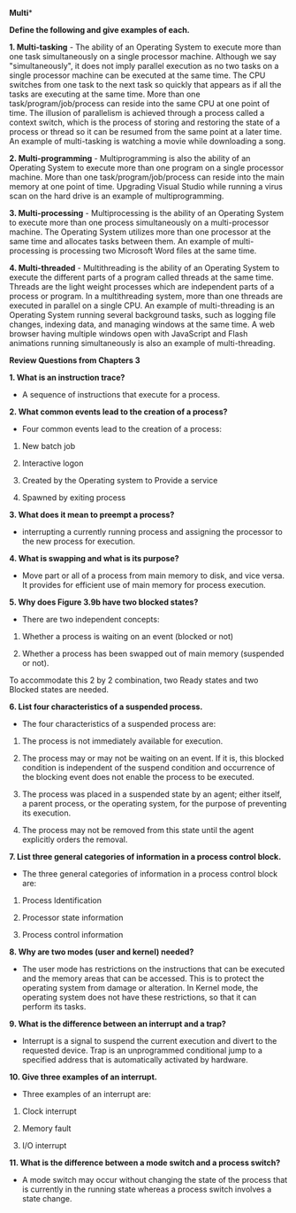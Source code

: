 **Multi***

**Define the following and give examples of each.**

**1. Multi-tasking** - The ability of an Operating System to execute more than one task simultaneously on a single processor machine. Although we say &quot;simultaneously&quot;, it does not imply parallel execution as no two tasks on a single processor machine can be executed at the same time. The CPU switches from one task to the next task so quickly that appears as if all the tasks are executing at the same time. More than one task/program/job/process can reside into the same CPU at one point of time. The illusion of parallelism is achieved through a process called a context switch, which is the process of storing and restoring the state of a process or thread so it can be resumed from the same point at a later time. An example of multi-tasking is watching a movie while downloading a song.

**2. Multi-programming** - Multiprogramming is also the ability of an Operating System to execute more than one program on a single processor machine. More than one task/program/job/process can reside into the main memory at one point of time. Upgrading Visual Studio while running a virus scan on the hard drive is an example of multiprogramming.

**3. Multi-processing** - Multiprocessing is the ability of an Operating System to execute more than one process simultaneously on a multi-processor machine.  The Operating System utilizes more than one processor at the same time and allocates tasks between them. An example of multi-processing is processing two Microsoft Word files at the same time.

**4. Multi-threaded** - Multithreading is the ability of an Operating System to execute the different parts of a program called threads at the same time. Threads are the light weight processes which are independent parts of a process or program. In a multithreading system, more than one threads are executed in parallel on a single CPU. An example of multi-threading is an Operating System running several background tasks, such as logging file changes, indexing data, and managing windows at the same time. A web browser having multiple windows open with JavaScript and Flash animations running simultaneously is also an example of multi-threading.

**Review Questions from Chapters 3**

**1. What is an instruction trace?**

- A sequence of instructions that execute for a process.

**2. What common events lead to the creation of a process?**

- Four common events lead to the creation of a process:

1. New batch job

2. Interactive logon

3. Created by the Operating system to Provide a service

4. Spawned by exiting process

**3. What does it mean to preempt a process?**

- interrupting a currently running process and assigning the processor to the new process for execution.

**4. What is swapping and what is its purpose?**

- Move part or all of a process from main memory to disk, and vice versa. It provides for efficient use of main memory for process execution.

**5. Why does Figure 3.9b have two blocked states?**

- There are two independent concepts:

1. Whether a process is waiting on an event (blocked or not)

2. Whether a process has been swapped out of main memory (suspended or not).

To accommodate this 2 by 2 combination, two Ready states and two Blocked states are needed.

**6. List four characteristics of a suspended process.**

- The four characteristics of a suspended process are:

1. The process is not immediately available for execution.

2. The process may or may not be waiting on an event. If it is, this blocked condition is independent of the suspend condition and occurrence of the blocking event does not enable the process to be executed.

3. The process was placed in a suspended state by an agent; either itself, a parent process, or the operating system, for the purpose of preventing its execution.

4. The process may not be removed from this state until the agent explicitly orders the removal.

**7. List three general categories of information in a process control block.**

- The three general categories of information in a process control block are:

1. Process Identification

2. Processor state information

3. Process control information

**8. Why are two modes (user and kernel) needed?**

- The user mode has restrictions on the instructions that can be executed and the memory areas that can be accessed. This is to protect the operating system from damage or alteration. In Kernel mode, the operating system does not have these restrictions, so that it can perform its tasks.

**9. What is the difference between an interrupt and a trap?**

- Interrupt is a signal to suspend the current execution and divert to the requested device. Trap is an unprogrammed conditional jump to a specified address that is automatically activated by hardware.

**10. Give three examples of an interrupt.**

- Three examples of an interrupt are:

1. Clock interrupt

2. Memory fault

3. I/O interrupt

**11. What is the difference between a mode switch and a process switch?**

- A mode switch may occur without changing the state of the process that is currently in the running state whereas a process switch involves a state change.
